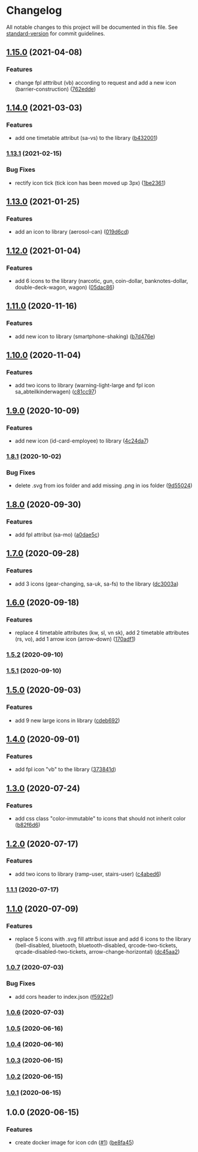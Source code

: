 # Changelog

All notable changes to this project will be documented in this file. See [standard-version](https://github.com/conventional-changelog/standard-version) for commit guidelines.

## [1.15.0](https://github.com/sbb-design-systems/icon-library/compare/v1.14.0...v1.15.0) (2021-04-08)


### Features

* change fpl atttribut (vb) according to request and add a new icon (barrier-construction) ([762edde](https://github.com/sbb-design-systems/icon-library/commit/762edde3a0d9bb439ffa8e2d94b2d3e9f17bd30d))

## [1.14.0](https://github.com/sbb-design-systems/icon-library/compare/v1.13.1...v1.14.0) (2021-03-03)


### Features

* add one timetable attribut (sa-vs) to the library ([b432001](https://github.com/sbb-design-systems/icon-library/commit/b4320019a852873b60a07b67594b7556de01939b))

### [1.13.1](https://github.com/sbb-design-systems/icon-library/compare/v1.13.0...v1.13.1) (2021-02-15)


### Bug Fixes

* rectify icon tick (tick icon has been moved up 3px) ([1be2361](https://github.com/sbb-design-systems/icon-library/commit/1be2361b7e3f199d09026bcfa2d538fa0f9c06cb))

## [1.13.0](https://github.com/sbb-design-systems/icon-library/compare/v1.12.0...v1.13.0) (2021-01-25)


### Features

* add an icon to library (aerosol-can) ([019d6cd](https://github.com/sbb-design-systems/icon-library/commit/019d6cd837e6b93d1c4987c9422a0a038773cec7))

## [1.12.0](https://github.com/sbb-design-systems/icon-library/compare/v1.11.0...v1.12.0) (2021-01-04)


### Features

* add 6 icons to the library (narcotic, gun, coin-dollar, banknotes-dollar, double-deck-wagon, wagon) ([05dac86](https://github.com/sbb-design-systems/icon-library/commit/05dac8680141c78add68166b029d94988aa7acf8))

## [1.11.0](https://github.com/sbb-design-systems/icon-library/compare/v1.10.0...v1.11.0) (2020-11-16)


### Features

* add new icon to library (smartphone-shaking) ([b7d476e](https://github.com/sbb-design-systems/icon-library/commit/b7d476e47140e07385ecf657415b14caa1c2df00))

## [1.10.0](https://github.com/sbb-design-systems/icon-library/compare/v1.9.0...v1.10.0) (2020-11-04)


### Features

* add two icons to library (warning-light-large and fpl icon sa_abteilkinderwagen) ([c81cc97](https://github.com/sbb-design-systems/icon-library/commit/c81cc974e73bfb09c361e54c736fc3566990a0e9))

## [1.9.0](https://github.com/sbb-design-systems/icon-library/compare/v1.8.1...v1.9.0) (2020-10-09)


### Features

* add new icon (id-card-employee) to library ([4c24da7](https://github.com/sbb-design-systems/icon-library/commit/4c24da787f01a2896664c0f686aa2b81b40636d8))

### [1.8.1](https://github.com/sbb-design-systems/icon-library/compare/v1.8.0...v1.8.1) (2020-10-02)


### Bug Fixes

* delete .svg from ios folder and add missing .png in ios folder ([9d55024](https://github.com/sbb-design-systems/icon-library/commit/9d550247fd3c66595e55451b2730c4fee429ab58))

## [1.8.0](https://github.com/sbb-design-systems/icon-library/compare/v1.7.0...v1.8.0) (2020-09-30)


### Features

* add fpl attribut (sa-mo) ([a0dae5c](https://github.com/sbb-design-systems/icon-library/commit/a0dae5c94ab2d27e972179cf3d2cbe1f7418047a))

## [1.7.0](https://github.com/sbb-design-systems/icon-library/compare/v1.6.0...v1.7.0) (2020-09-28)


### Features

* add 3 icons (gear-changing, sa-uk, sa-fs) to the library ([dc3003a](https://github.com/sbb-design-systems/icon-library/commit/dc3003a30eaff4e8039c9cfb01e77335d197d9b1))

## [1.6.0](https://github.com/sbb-design-systems/icon-library/compare/v1.5.2...v1.6.0) (2020-09-18)


### Features

* replace 4 timetable attributes (kw, sl, vn sk), add 2 timetable attributes (rs, vo), add 1 arrow icon (arrow-down) ([170adf1](https://github.com/sbb-design-systems/icon-library/commit/170adf1763fed5e5a0e33b97515d4c068888a061))

### [1.5.2](https://github.com/sbb-design-systems/icon-library/compare/v1.5.1...v1.5.2) (2020-09-10)

### [1.5.1](https://github.com/sbb-design-systems/icon-library/compare/v1.5.0...v1.5.1) (2020-09-10)

## [1.5.0](https://github.com/sbb-design-systems/icon-library/compare/v1.4.0...v1.5.0) (2020-09-03)


### Features

* add 9 new large icons in library ([cdeb692](https://github.com/sbb-design-systems/icon-library/commit/cdeb692cb5bc0204b1994a1828681b52d7950b54))

## [1.4.0](https://github.com/sbb-design-systems/icon-library/compare/v1.3.0...v1.4.0) (2020-09-01)


### Features

* add fpl icon "vb" to the library ([373841d](https://github.com/sbb-design-systems/icon-library/commit/373841d35b4e8863fdff15ebdf34619f156f4513))

## [1.3.0](https://github.com/sbb-design-systems/icon-library/compare/v1.2.0...v1.3.0) (2020-07-24)


### Features

* add css class "color-immutable" to icons that should not inherit color ([b82f6d6](https://github.com/sbb-design-systems/icon-library/commit/b82f6d61fb4291ba3363f06f5fef119a2d03e31b))

## [1.2.0](https://github.com/sbb-design-systems/icon-library/compare/v1.1.1...v1.2.0) (2020-07-17)


### Features

* add two icons to library (ramp-user, stairs-user) ([c4abed6](https://github.com/sbb-design-systems/icon-library/commit/c4abed68bcc6578e2214c0c8579475a845f1e5ae))

### [1.1.1](https://github.com/sbb-design-systems/icon-library/compare/v1.1.0...v1.1.1) (2020-07-17)

## [1.1.0](https://github.com/sbb-design-systems/icon-library/compare/v1.0.7...v1.1.0) (2020-07-09)


### Features

* replace 5 icons with .svg fill attribut issue and add 6 icons to the library (bell-disabled, bluetooth, bluetooth-disabled, qrcode-two-tickets, qrcade-disabled-two-tickets, arrow-change-horizontal) ([dc45aa2](https://github.com/sbb-design-systems/icon-library/commit/dc45aa2fd1c3b1c87e73f0f70bb35ba0c480374d))

### [1.0.7](https://github.com/sbb-design-systems/icon-library/compare/v1.0.6...v1.0.7) (2020-07-03)


### Bug Fixes

* add cors header to index.json ([f5922e1](https://github.com/sbb-design-systems/icon-library/commit/f5922e17e36a05aa05b27cd50aaa926bd850e3e8))

### [1.0.6](https://github.com/sbb-design-systems/icon-library/compare/v1.0.5...v1.0.6) (2020-07-03)

### [1.0.5](https://github.com/sbb-design-systems/icon-library/compare/v1.0.4...v1.0.5) (2020-06-16)

### [1.0.4](https://github.com/sbb-design-systems/icon-library/compare/v1.0.3...v1.0.4) (2020-06-16)

### [1.0.3](https://github.com/sbb-design-systems/icon-library/compare/v1.0.2...v1.0.3) (2020-06-15)

### [1.0.2](https://github.com/sbb-design-systems/icon-library/compare/v1.0.1...v1.0.2) (2020-06-15)

### [1.0.1](https://github.com/sbb-design-systems/icon-library/compare/v1.0.0...v1.0.1) (2020-06-15)

## 1.0.0 (2020-06-15)


### Features

* create docker image for icon cdn ([#1](https://github.com/sbb-design-systems/icon-library/issues/1)) ([be8fa45](https://github.com/sbb-design-systems/icon-library/commit/be8fa45d5c2a764f15959dd1787a48db8b3f2423))
